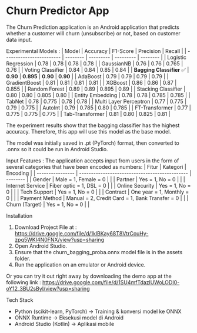 # Churn Predictor App
The Churn Prediction application is an Android application that predicts whether a customer will churn (unsubscribe) or not, based on customer data input.

Experimental Models : 
| Model                    | Accuracy | F1-Score  | Precision | Recall   |
| ------------------------ | -------- | --------- | --------- | -------- |
| Logistic Regression      | 0.78     | 0.78      | 0.78      | 0.78     |
| GaussianNB               | 0.76     | 0.76      | 0.765     | 0.76     |
| Voting Classifier        | 0.84     | 0.84      | 0.85      | 0.84     |
| **Bagging Classifier** ✅ | **0.90** | **0.895** | **0.90**  | **0.90** |
| AdaBoost                 | 0.79     | 0.79      | 0.79      | 0.79     |
| GradientBoost            | 0.81     | 0.81      | 0.81      | 0.81     |
| XGBoost                  | 0.86     | 0.86      | 0.87      | 0.855    |
| Random Forest            | 0.89     | 0.89      | 0.895     | 0.89     |
| Stacking Classifier      | 0.80     | 0.80      | 0.805     | 0.80     |
| Entity Embedding         | 0.78     | 0.78      | 0.785     | 0.785    |
| TabNet                   | 0.78     | 0.775     | 0.78      | 0.78     |
| Multi Layer Perceptron   | 0.77     | 0.775     | 0.79      | 0.775    |
| AutoInt                  | 0.79     | 0.785     | 0.80      | 0.785    |
| FT-Transformer           | 0.77     | 0.775     | 0.775     | 0.775    |
| Tab-Transformer          | 0.81     | 0.80      | 0.825     | 0.81     |

The experiment results show that the bagging classifier has the highest accuracy. Therefore, this app will use this model as the base model.

The model was initially saved in .pt (PyTorch) format, then converted to .onnx so it could be run in Android Studio.

Input Features : 
The application accepts input from users in the form of several categories that have been encoded as numbers: 
| Fitur            | Kategori                                       | Encoding |
| ---------------- | ---------------------------------------------- | -------- |
| Gender           | Male = 1, Female = 0                           |          |
| Partner          | Yes = 1, No = 0                                |          |
| Internet Service | Fiber optic = 1, DSL = 0                       |          |
| Online Security  | Yes = 1, No = 0                                |          |
| Tech Support     | Yes = 1, No = 0                                |          |
| Contract         | One year = 1, Monthly = 0                      |          |
| Payment Method   | Manual = 2, Credit Card = 1, Bank Transfer = 0 |          |
| Churn (Target)   | Yes = 1, No = 0                                |          |

Installation
1. Download Project File at : https://drive.google.com/file/d/1klBKay68T8VtrCouHy-zpq5WKI4N0FNX/view?usp=sharing 
2. Open Android Studio.
3. Ensure that the churn_bagging_proba.onnx model file is in the assets folder.
4. Run the application on an emulator or Android device.

Or you can try it out right away by downloading the demo app at the following link : https://drive.google.com/file/d/1SU4mfTdazlUWoLODI0-oY12_3BU2sByI/view?usp=sharing 

Tech Stack
- Python (scikit-learn, PyTorch) → Training & konversi model ke ONNX
- ONNX Runtime → Eksekusi model di Android
- Android Studio (Kotlin) → Aplikasi mobile
